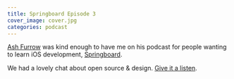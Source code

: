 ```yaml
---
title: Springboard Episode 3
cover_image: cover.jpg
categories: podcast
---
```


[Ash Furrow](https://twitter.com/ashfurrow) was kind enough to have me on his podcast for people wanting to learn iOS development, [Springboard](http://springboardshow.com/episodes/3).

We had a lovely chat about open source & design. [Give it a listen](http://springboardshow.com/episodes/3).
